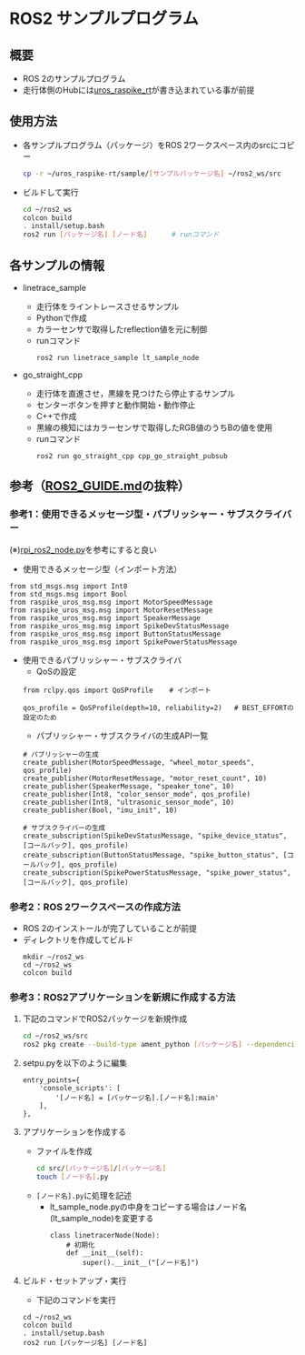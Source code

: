 # ROS2 サンプルプログラム

## 概要
- ROS 2のサンプルプログラム
- 走行体側のHubには[uros_raspike_rt](../uros_raspike_rt/)が書き込まれている事が前提

## 使用方法
- 各サンプルプログラム（パッケージ）をROS 2ワークスペース内のsrcにコピー
    ```bash
    cp -r ~/uros_raspike-rt/sample/[サンプルパッケージ名] ~/ros2_ws/src
    ```
- ビルドして実行
    ```bash
    cd ~/ros2_ws
    colcon build
    . install/setup.bash
    ros2 run [パッケージ名] [ノード名]      # runコマンド
    ```

## 各サンプルの情報
- linetrace_sample
    - 走行体をライントレースさせるサンプル
    - Pythonで作成
    - カラーセンサで取得したreflection値を元に制御
    - runコマンド
        ```
        ros2 run linetrace_sample lt_sample_node 
        ```

- go_straight_cpp
    - 走行体を直進させ，黒線を見つけたら停止するサンプル
    - センターボタンを押すと動作開始・動作停止
    - C++で作成
    - 黒線の検知にはカラーセンサで取得したRGB値のうちBの値を使用
    - runコマンド
        ```
        ros2 run go_straight_cpp cpp_go_straight_pubsub
        ```

## 参考（[ROS2_GUIDE.md](../ROS2_GUIDE.md)の抜粋）    
### 参考1：使用できるメッセージ型・パブリッシャー・サブスクライバー
(※)[rpi_ros2_node.py](../ros2_raspike_rt/ros2_raspike_rt/lib/rpi_ros2_node.py)を参考にすると良い<Br>
- 使用できるメッセージ型（インポート方法）
```
from std_msgs.msg import Int8
from std_msgs.msg import Bool
from raspike_uros_msg.msg import MotorSpeedMessage        
from raspike_uros_msg.msg import MotorResetMessage             
from raspike_uros_msg.msg import SpeakerMessage
from raspike_uros_msg.msg import SpikeDevStatusMessage
from raspike_uros_msg.msg import ButtonStatusMessage
from raspike_uros_msg.msg import SpikePowerStatusMessage
```
- 使用できるパブリッシャー・サブスクライバ
    - QoSの設定
    ```
    from rclpy.qos import QoSProfile    # インポート

    qos_profile = QoSProfile(depth=10, reliability=2)   # BEST_EFFORTの設定のため
    ```
    - パブリッシャー・サブスクライバの生成API一覧
    ```
    # パブリッシャーの生成
    create_publisher(MotorSpeedMessage, "wheel_motor_speeds", qos_profile)
    create_publisher(MotorResetMessage, "motor_reset_count", 10)
    create_publisher(SpeakerMessage, "speaker_tone", 10)
    create_publisher(Int8, "color_sensor_mode", qos_profile)
    create_publisher(Int8, "ultrasonic_sensor_mode", 10)
    create_publisher(Bool, "imu_init", 10)

    # サブスクライバーの生成
    create_subscription(SpikeDevStatusMessage, "spike_device_status", [コールバック], qos_profile)
    create_subscription(ButtonStatusMessage, "spike_button_status", [コールバック], qos_profile)
    create_subscription(SpikePowerStatusMessage, "spike_power_status", [コールバック], qos_profile)
    ```

### 参考2：ROS 2ワークスペースの作成方法
- ROS 2のインストールが完了していることが前提
- ディレクトリを作成してビルド
    ```
    mkdir ~/ros2_ws
    cd ~/ros2_ws
    colcon build
    ```

### 参考3：ROS2アプリケーションを新規に作成する方法
1. 下記のコマンドでROS2パッケージを新規作成
    ```bash
    cd ~/ros2_ws/src
    ros2 pkg create --build-type ament_python [パッケージ名] --dependencies rclpy
    ```

1. setpu.pyを以下のように編集
    ```
    entry_points={
        'console_scripts': [
            '[ノード名] = [パッケージ名].[ノード名]:main'
        ],
    },
    ```

1. アプリケーションを作成する
    - ファイルを作成
        ```bash
        cd src/[パッケージ名]/[パッケージ名]
        touch [ノード名].py
        ```
    - `[ノード名].py`に処理を記述
        - lt_sample_node.pyの中身をコピーする場合はノード名(lt_sample_node)を変更する
            ```
            class linetracerNode(Node):
                # 初期化
                def __init__(self):
                    super().__init__("[ノード名]")
            ```

1. ビルド・セットアップ・実行
    - 下記のコマンドを実行
    ```
    cd ~/ros2_ws
    colcon build
    . install/setup.bash
    ros2 run [パッケージ名] [ノード名]
    ```
